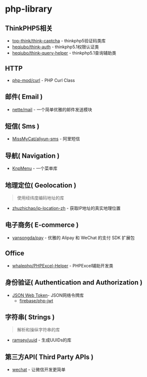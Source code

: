 # php-library

## ThinkPHP5相关
- [top-think/think-captcha](https://github.com/top-think/think-captcha) - thinkphp5验证码类库
- [heqiubo/think-auth](https://github.com/heqiubo/think-auth) - thinkphp5.1权限认证类
- [heqiubo/think-query-helper](https://github.com/heqiubo/think-query-helper) - thinkphp5.1查询辅助类 

## HTTP

- [php-mod/curl](https://github.com/php-mod/curl) - PHP Curl Class

## 邮件( Email )

- [nette/mail](https://github.com/nette/mail) - 一个简单优雅的邮件发送模块

## 短信( Sms )

- [MissMyCat/aliyun-sms](https://github.com/MissMyCat/aliyun-sms) - 阿里短信

## 导航( Navigation )

- [KnpMenu](https://github.com/KnpLabs/KnpMenu) - 一个菜单库

## 地理定位( Geolocation )
>使用经纬度编码地址的库

- [zhuzhichao/ip-location-zh](https://github.com/zhuzhichao/ip-location-zh) - 获取IP地址的真实地理位置

## 电子商务( E-commerce )

- [yansongda/pay](https://github.com/yansongda/pay) - 优雅的 Alipay 和 WeChat 的支付 SDK 扩展包

## Office

- [whalephp/PHPExcel-Helper](https://gitee.com/whalephp/PHPExcel-Helper) - PHPExcel辅助开发类

## 身份验证( Authentication and Authorization )

- [JSON Web Token](http://jwt.io/)- JSON网络令牌库
    - [firebase/php-jwt](https://github.com/firebase/php-jwt) 

## 字符串( Strings )
>解析和操纵字符串的库

- [ramsey/uuid](https://github.com/ramsey/uuid) - 生成UUIDs的库

## 第三方API( Third Party APIs )

- [wechat](https://github.com/overtrue/wechat) - 让微信开发更简单

